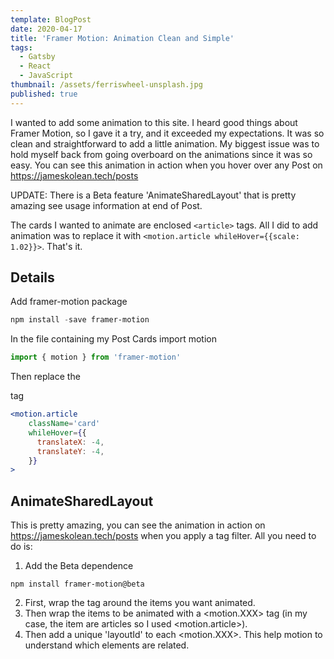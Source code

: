 ```yaml
---
template: BlogPost
date: 2020-04-17
title: 'Framer Motion: Animation Clean and Simple'
tags:
  - Gatsby
  - React
  - JavaScript
thumbnail: /assets/ferriswheel-unsplash.jpg
published: true
---
```


I wanted to add some animation to this site. I heard good things about Framer Motion, so I gave it a try, and it exceeded my expectations. It was so clean and straightforward to add a little animation. My biggest issue was to hold myself back from going overboard on the animations since it was so easy. You can see this animation in action when you hover over any Post on https://jameskolean.tech/posts

UPDATE: There is a Beta feature 'AnimateSharedLayout' that is pretty amazing see usage information at end of Post.

The cards I wanted to animate are enclosed `<article>` tags. All I did to add animation was to replace it with `<motion.article whileHover={{scale: 1.02}}>`. That's it.

## Details

Add framer-motion package

```powershell
npm install -save framer-motion
```

In the file containing my Post Cards import motion

```javascript
import { motion } from 'framer-motion'
```

Then replace the <article> tag

```jsx
<motion.article
    className='card'
    whileHover={{
      translateX: -4,
      translateY: -4,
    }}
>
```

## AnimateSharedLayout

This is pretty amazing, you can see the animation in action on https://jameskolean.tech/posts when you apply a tag filter. All you need to do is:

1. Add the Beta dependence

`npm install framer-motion@beta`

2. First, wrap the <AnimateSharedLayout> tag around the items you want animated.
3. Then wrap the items to be animated with a <motion.XXX> tag (in my case, the item are articles so I used <motion.article>).
4. Then add a unique 'layoutId' to each <motion.XXX>. This help motion to understand which elements are related.
